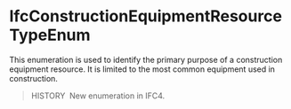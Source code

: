 IfcConstructionEquipmentResourceTypeEnum
========================================

This enumeration is used to identify the primary purpose of a construction equipment resource. It is limited to the most common equipment used in construction.

> HISTORY&nbsp; New enumeration in IFC4.
